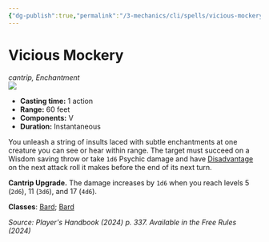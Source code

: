 ```yaml
---
{"dg-publish":true,"permalink":"/3-mechanics/cli/spells/vicious-mockery-xphb/","tags":["ttrpg-cli/compendium/src/5e/xphb","ttrpg-cli/spell/class/bard","ttrpg-cli/spell/level/cantrip","ttrpg-cli/spell/optfeature/pact-of-the-tome","ttrpg-cli/spell/school/enchantment"],"created":"2025-03-01T17:25:24.118-05:00","updated":"2025-04-01T12:21:34.713-04:00"}
---
```


# Vicious Mockery
*cantrip, Enchantment*  
![](3-Mechanics/CLI/spells/img/vicious-mockery.webp#right)

- **Casting time:** 1 action
- **Range:** 60 feet
- **Components:** V
- **Duration:** Instantaneous

You unleash a string of insults laced with subtle enchantments at one creature you can see or hear within range. The target must succeed on a Wisdom saving throw or take `1d6` Psychic damage and have [Disadvantage](3-Mechanics/CLI/rules/variant-rules/disadvantage-xphb.md) on the next attack roll it makes before the end of its next turn.

**Cantrip Upgrade.** The damage increases by `1d6` when you reach levels 5 (`2d6`), 11 (`3d6`), and 17 (`4d6`).

**Classes**: [Bard](list-spells-classes-bard); [Bard](list-spells-classes-bard)

*Source: Player's Handbook (2024) p. 337. Available in the Free Rules (2024)*